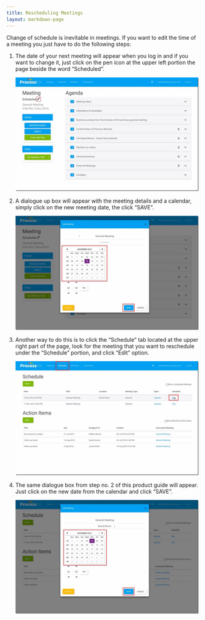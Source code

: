 ```yaml
---
title: Rescheduling Meetings
layout: markdown-page
---
```

Change of schedule is inevitable in meetings. If you want to edit the time of a meeting you just have to do the following steps: 

1. The date of your next meeting will appear when you log in and if you want to change it, just click on the pen icon at the upper left portion the page beside the word “Scheduled”. 

    <img class="img-fluid" src="/content/pages/help/clip_image004_thumb.jpg" />

2. A dialogue up box will appear with the meeting details and a calendar, simply click on the new meeting date, the click “SAVE”. 

    <img class="img-fluid" src="/content/pages/help/clip_image006_thumb.jpg" />

3. Another way to do this is to click the “Schedule” tab located at the upper right part of the page, look for the meeting that you want to reschedule under the “Schedule” portion, and click “Edit” option. 

    <img class="img-fluid" src="/content/pages/help/clip_image008_thumb.jpg" />

4. The same dialogue box from step no. 2 of this product guide will appear. Just click on the new date from the calendar and click “SAVE”. 

    <img class="img-fluid" src="/content/pages/help/clip_image010_thumb.jpg" />
